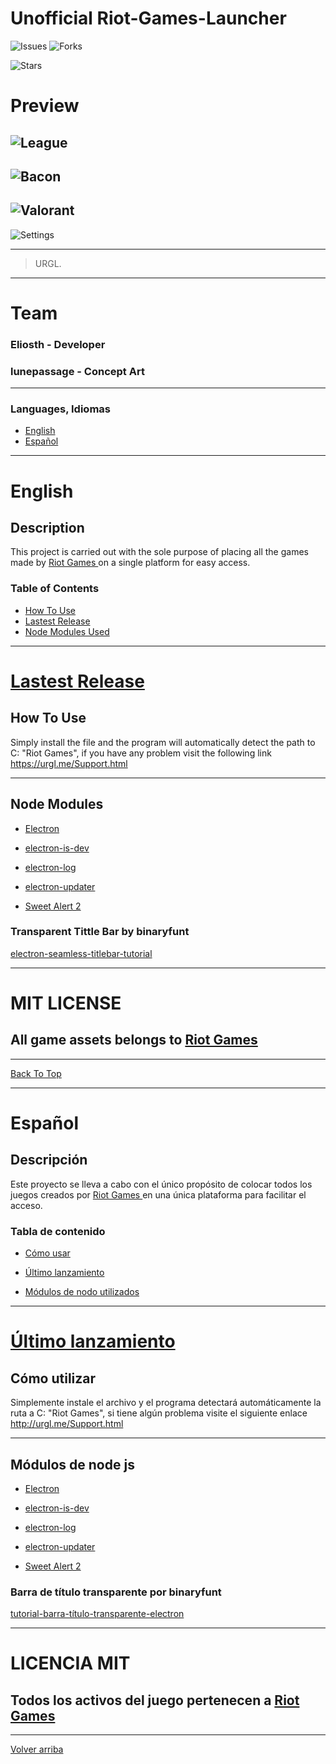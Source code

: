 # Unofficial Riot-Games-Launcher

![Issues](https://img.shields.io/github/issues/Eliosth/UNOFFICIAL-Riot-Games-Launcher?style=for-the-badge)
![Forks](https://img.shields.io/github/forks/Eliosth/UNOFFICIAL-Riot-Games-Launcher?style=for-the-badge)

![Stars](https://img.shields.io/github/stars/Eliosth/UNOFFICIAL-Riot-Games-Launcher?style=for-the-badge)

# Preview

![League](https://firebasestorage.googleapis.com/v0/b/farmgo-1c7d0.appspot.com/o/LeagueLauncher.jpg?alt=media&token=15333262-2452-4f21-88ed-8ceb120ccc11)
---
![Bacon](https://firebasestorage.googleapis.com/v0/b/farmgo-1c7d0.appspot.com/o/BaconLauncher.jpg?alt=media&token=fe415bf7-4918-4a42-b404-ca7c3822a5c1)
---
![Valorant](https://firebasestorage.googleapis.com/v0/b/farmgo-1c7d0.appspot.com/o/ValorantLauncher.jpg?alt=media&token=91a09508-0f28-4004-8dc5-3550fa8aa933)
---
![Settings](https://firebasestorage.googleapis.com/v0/b/farmgo-1c7d0.appspot.com/o/AboutLauncher.jpg?alt=media&token=1f9e8fc4-f2b6-4c57-ac11-7b131c3149ef)




---

> URGL.

---

# Team

### Eliosth - Developer
### lunepassage - Concept Art
-----

### Languages, Idiomas

- [English](#english)
- [Español](#español)
---

# English

## Description

This project is carried out with the sole purpose of placing all the games made by <a href="https://www.riotgames.com/en"> Riot Games </a> on a single platform for easy access.

### Table of Contents

- [How To Use](#how-to-use)
- [Lastest Release](#lastest-release)
- [Node Modules Used ](#node-modules)
---

# [Lastest Release](https://github.com/Eliosth/UNOFFICIAL-Riot-Games-Launcher/releases)



## How To Use

Simply install the file and the program will automatically detect the path to C: "Riot Games", if you have any problem visit the following link https://urgl.me/Support.html


---

## Node Modules

- [Electron](https://www.electronjs.org/docs/tutorial/installation)

- [electron-is-dev](https://github.com/sindresorhus/electron-is-dev)

- [electron-log](https://github.com/megahertz/electron-log)

- [electron-updater](https://yarnpkg.com/package/electron-updater)

- [Sweet Alert 2](https://sweetalert2.github.io/)

### Transparent Tittle Bar by  binaryfunt 

 [electron-seamless-titlebar-tutorial](https://github.com/binaryfunt/electron-seamless-titlebar-tutorial)

---

 # MIT LICENSE
 ## All game assets belongs to [Riot Games](https://www.riotgames.com/)
----
[Back To Top](#unofficial-riot-games-launcher)


----


# Español

## Descripción

Este proyecto se lleva a cabo con el único propósito de colocar todos los juegos creados por <a href="https://www.riotgames.com/en"> Riot Games </a> en una única plataforma para facilitar el acceso.

### Tabla de contenido

- [Cómo usar](#cómo-usar)

- [Último lanzamiento](#último-lanzamiento)
- [Módulos de nodo utilizados](#módulos-de-node-js)
---

# [Último lanzamiento](https://github.com/Eliosth/UNOFFICIAL-Riot-Games-Launcher/releases)




## Cómo utilizar

Simplemente instale el archivo y el programa detectará automáticamente la ruta a C: "Riot Games", si tiene algún problema visite el siguiente enlace http://urgl.me/Support.html


---

## Módulos de node js

- [Electron](https://www.electronjs.org/docs/tutorial/installation)

- [electron-is-dev](https://github.com/sindresorhus/electron-is-dev)

- [electron-log](https://github.com/megahertz/electron-log)

- [electron-updater](https://yarnpkg.com/package/electron-updater)

- [Sweet Alert 2](https://sweetalert2.github.io/)


### Barra de título transparente por binaryfunt

 [tutorial-barra-título-transparente-electron](https://github.com/binaryfunt/electron-seamless-titlebar-tutorial)

---

 # LICENCIA MIT
 ## Todos los activos del juego pertenecen a [Riot Games](https://www.riotgames.com/)
----
[Volver arriba](#unofficial-riot-games-launcher)


